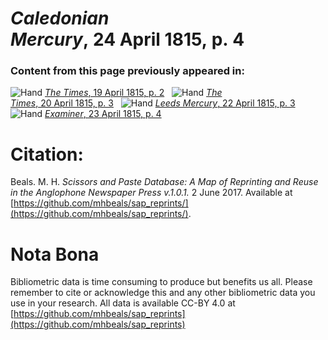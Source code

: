 # *Caledonian Mercury*, 24 April 1815, p. 4  
  
### Content from this page previously appeared in:  
![Hand](http://scissorsandpaste.net/wp-content/uploads/2017/06/smallhandpointer.png) [*The Times*, 19 April 1815, p. 2](https://mhbeals.github.io/sap_html/The-Times/The-Times-19-April-1815-p-2)  
![Hand](http://scissorsandpaste.net/wp-content/uploads/2017/06/smallhandpointer.png) [*The Times*, 20 April 1815, p. 3](https://mhbeals.github.io/sap_html/The-Times/The-Times-20-April-1815-p-3)  
![Hand](http://scissorsandpaste.net/wp-content/uploads/2017/06/smallhandpointer.png) [*Leeds Mercury*, 22 April 1815, p. 3](https://mhbeals.github.io/sap_html/Leeds-Mercury/Leeds-Mercury-22-April-1815-p-3)  
![Hand](http://scissorsandpaste.net/wp-content/uploads/2017/06/smallhandpointer.png) [*Examiner*, 23 April 1815, p. 4](https://mhbeals.github.io/sap_html/Examiner/Examiner-23-April-1815-p-4)  


# Citation: 

Beals. M. H. *Scissors and Paste Database: A Map of Reprinting and Reuse in the Anglophone Newspaper Press v.1.0.1.* 2 June 2017. Available at [https://github.com/mhbeals/sap_reprints/](https://github.com/mhbeals/sap_reprints/). 

# Nota Bona

Bibliometric data is time consuming to produce but benefits us all. Please remember to cite or acknowledge this and any other bibliometric data you use in your research. All data is available CC-BY 4.0 at [https://github.com/mhbeals/sap_reprints](https://github.com/mhbeals/sap_reprints)
